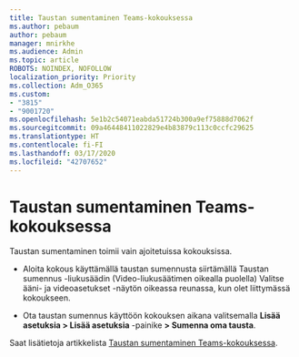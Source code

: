 ```yaml
---
title: Taustan sumentaminen Teams-kokouksessa
ms.author: pebaum
author: pebaum
manager: mnirkhe
ms.audience: Admin
ms.topic: article
ROBOTS: NOINDEX, NOFOLLOW
localization_priority: Priority
ms.collection: Adm_O365
ms.custom:
- "3815"
- "9001720"
ms.openlocfilehash: 5e1b2c54071eabda51724b300a9ef75888d7062f
ms.sourcegitcommit: 09a46448411022829e4b83879c113c0ccfc29625
ms.translationtype: HT
ms.contentlocale: fi-FI
ms.lasthandoff: 03/17/2020
ms.locfileid: "42707652"
---
```

# <a name="blur-your-background-in-a-teams-meeting"></a>Taustan sumentaminen Teams-kokouksessa

Taustan sumentaminen toimii vain ajoitetuissa kokouksissa.

- Aloita kokous käyttämällä taustan sumennusta siirtämällä Taustan sumennus -liukusäädin (Video-liukusäätimen oikealla puolella) Valitse ääni- ja videoasetukset -näytön oikeassa reunassa, kun olet liittymässä kokoukseen.

- Ota taustan sumennus käyttöön kokouksen aikana valitsemalla **Lisää asetuksia > Lisää asetuksia** -painike **> Sumenna oma tausta**.

Saat lisätietoja artikkelista [Taustan sumentaminen Teams-kokouksessa](https://support.office.com/article/Blur-your-background-in-a-Teams-meeting-f77a2381-443a-499d-825e-509a140f4780).